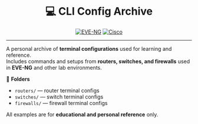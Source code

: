 <div align="center">

# 💻 CLI Config Archive

[![EVE-NG](https://img.shields.io/badge/EVE--NG-virtualization-blue?logo=cisco)]()
[![Cisco](https://img.shields.io/badge/Cisco-Networking-blue?logo=cisco)]()


</div>

---

A personal archive of **terminal configurations** used for learning and reference.  
Includes commands and setups from **routers, switches, and firewalls** used in **EVE-NG** and other lab environments.

📁 **Folders**
- `routers/` — router terminal configs  
- `switches/` — switch terminal configs  
- `firewalls/` — firewall terminal configs  

All examples are for **educational and personal reference** only.
